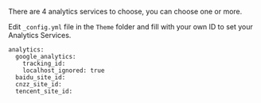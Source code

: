 There are 4 analytics services to choose, you can choose one or more.

Edit `_config.yml` file in the `Theme` folder and fill with your own ID to set your Analytics Services.

```YML
analytics:
  google_analytics:
    tracking_id: 
    localhost_ignored: true
  baidu_site_id:
  cnzz_site_id:
  tencent_site_id:
```